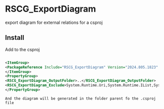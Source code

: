 # RSCG_ExportDiagram
export diagram for external relations for a csproj   

## Install

Add to the csproj
    
```xml

<ItemGroup>
<PackageReference Include="RSCG_ExportDiagram" Version="2024.805.1823" OutputItemType="Analyzer" ReferenceOutputAssembly="false"   />
</ItemGroup>
<PropertyGroup>
<RSCG_ExportDiagram_OutputFolder>..</RSCG_ExportDiagram_OutputFolder>
<RSCG_ExportDiagram_Exclude>System.Runtime.Uri,System.Runtime.IList,System.Runtime.Object,System.Runtime.Exception,System.Runtime.Func,System.Runtime.String,System.Runtime.IDictionary,System.Collections,System.Console,System.Linq</RSCG_ExportDiagram_Exclude>
</PropertyGroup>

```


    And the diagram will be generated in the folder parent fo the .csproj file

    

